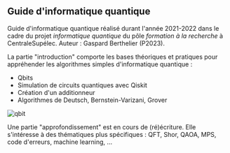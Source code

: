 ## Guide d'informatique quantique

Guide d'informatique quantique réalisé durant l'année 2021-2022 dans le cadre du projet _informatique quantique_ du pôle _formation à la recherche_ à CentraleSupélec.
Auteur : Gaspard Berthelier (P2023).

La partie "introduction" comporte les bases théoriques et pratiques pour appréhender les algorithmes simples d'informatique quantique :
- Qbits
- Simulation de circuits quantiques avec Qiskit
- Création d'un additionneur
- Algorithmes de Deutsch, Bernstein-Varizani, Grover
  
![qbit](https://github.com/user-attachments/assets/4996f337-1473-4ae2-b0a0-8cffd1ff364f)

Une partie "approfondissement" est en cours de (ré)écriture. Elle s'intéresse à des thématiques plus spécifiques :
QFT, Shor, QAOA, MPS, code d'erreurs, machine learning, ...
